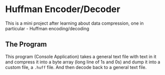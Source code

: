 # Huffman Encoder/Decoder
This is a mini project after learning about data compression, one in particular - Huffman encoding/decoding

## The Program
This program (Console Application) takes a general text file with text in it and compress it into a byte array (long line of 1s and 0s) and dump it into a custom file, a `.huff` file.
And then decode back to a general text file.
